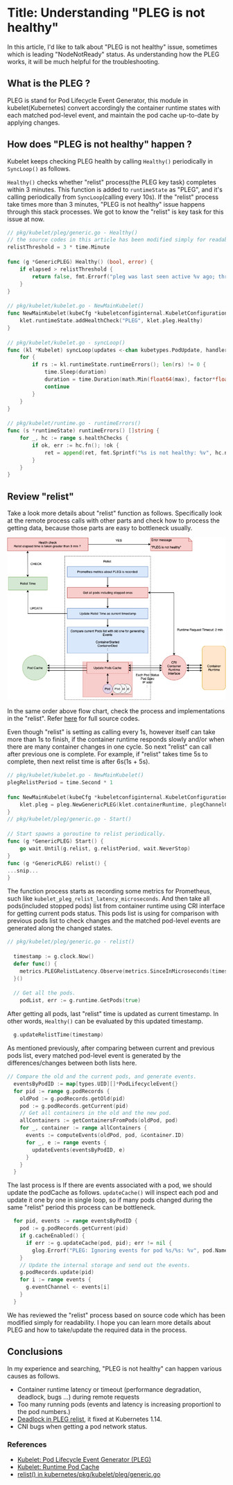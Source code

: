 # Title: Understanding "PLEG is not healthy"

In this article, I'd like to talk about "PLEG is not healthy" issue, sometimes which is leading "NodeNotReady" status. 
As understanding how the PLEG works, it will be much helpful for the troubleshooting.

## What is the PLEG ?

PLEG is stand for Pod Lifecycle Event Generator, 
this module in kubelet(Kubernetes) convert accordingly the container runtime states with each matched pod-level event,
and maintain the pod cache up-to-date by applying changes.

## How does "PLEG is not healthy" happen ?
Kubelet keeps checking PLEG health by calling `Healthy()` periodically in `SyncLoop()` as follows. 

`Healthy()` checks whether "relist" process(the PLEG key task) completes within 3 minutes.
This function is added to `runtimeState` as "PLEG", and it's calling periodically from `SyncLoop`(calling every 10s). 
If the "relist" process take times more than 3 minutes, "PLEG is not healthy" issue happens through this stack processes.
We got to know the "relist" is key task for this issue at now.

```go
// pkg/kubelet/pleg/generic.go - Healthy()
// the source codes in this article has been modified simply for readability.
relistThreshold = 3 * time.Minute

func (g *GenericPLEG) Healthy() (bool, error) {
	if elapsed > relistThreshold {
		return false, fmt.Errorf("pleg was last seen active %v ago; threshold is %v", elapsed, relistThreshold)
	}
}

// pkg/kubelet/kubelet.go - NewMainKubelet()
func NewMainKubelet(kubeCfg *kubeletconfiginternal.KubeletConfiguration, ... {
	klet.runtimeState.addHealthCheck("PLEG", klet.pleg.Healthy)
}

// pkg/kubelet/kubelet.go - syncLoop()
func (kl *Kubelet) syncLoop(updates <-chan kubetypes.PodUpdate, handler SyncHandler) {
	for {
		if rs := kl.runtimeState.runtimeErrors(); len(rs) != 0 {
			time.Sleep(duration)
			duration = time.Duration(math.Min(float64(max), factor*float64(duration)))
			continue
		}
	}
}

// pkg/kubelet/runtime.go - runtimeErrors()
func (s *runtimeState) runtimeErrors() []string {
	for _, hc := range s.healthChecks {
		if ok, err := hc.fn(); !ok {
			ret = append(ret, fmt.Sprintf("%s is not healthy: %v", hc.name, err))
		}
	}
}
```

## Review "relist"

Take a look more details about "relist" function as follows. 
Specifically look at the remote process calls with other parts and check how to process the getting data,
because those parts are easy to bottleneck usually.

![PLEG_process_flow](https://github.com/bysnupy/blog/blob/master/kubernetes/PLEG.png)

In the same order above flow chart, check the process and implementations in the "relist". Refer [here](https://github.com/openshift/origin/blob/release-3.11/vendor/k8s.io/kubernetes/pkg/kubelet/pleg/generic.go#L180-L284) for full source codes.

Even though "relist" is setting as calling every 1s, however itself can take more than 1s to finish, 
if the container runtime responds slowly and/or when there are many container changes in one cycle.
So next "relist" can call after previous one is complete. 
For example, if "relist" takes time 5s to complete, then next relist time is after 6s(1s + 5s).

```go
// pkg/kubelet/kubelet.go - NewMainKubelet()
plegRelistPeriod = time.Second * 1

func NewMainKubelet(kubeCfg *kubeletconfiginternal.KubeletConfiguration, ... {
	klet.pleg = pleg.NewGenericPLEG(klet.containerRuntime, plegChannelCapacity, plegRelistPeriod, klet.podCache, clock.RealClock{})
}
// pkg/kubelet/pleg/generic.go - Start()

// Start spawns a goroutine to relist periodically.
func (g *GenericPLEG) Start() {
	go wait.Until(g.relist, g.relistPeriod, wait.NeverStop)
}
func (g *GenericPLEG) relist() {
...snip...
}
```

The function process starts as recording some metrics for Prometheus, such like `kubelet_pleg_relist_latency_microseconds`.
And then take all pods(included stopped pods) list from container runtime using CRI interface for getting current pods status.
This pods list is using for comparison with previous pods list to check changes and the matched pod-level events are generated along the changed states.

```go
// pkg/kubelet/pleg/generic.go - relist()

  timestamp := g.clock.Now()
  defer func() {
    metrics.PLEGRelistLatency.Observe(metrics.SinceInMicroseconds(timestamp))
  }()
  
  // Get all the pods.
	podList, err := g.runtime.GetPods(true)  
```

After getting all pods, last "relist" time is updated as current timestamp. In other words, `Healthy()` can be evaluated by this updated timestamp.

```go
  g.updateRelistTime(timestamp)
```

As mentioned previously, after comparing between current and previous pods list, 
every matched pod-level event is generated by the differences/changes between both lists here.
```go
// Compare the old and the current pods, and generate events.
  eventsByPodID := map[types.UID][]*PodLifecycleEvent{}
  for pid := range g.podRecords {
    oldPod := g.podRecords.getOld(pid)
    pod := g.podRecords.getCurrent(pid)
    // Get all containers in the old and the new pod.
    allContainers := getContainersFromPods(oldPod, pod)
    for _, container := range allContainers {
      events := computeEvents(oldPod, pod, &container.ID)
      for _, e := range events {
        updateEvents(eventsByPodID, e)
      }
    }
  }
```

The last process is If there are events associated with a pod, we should update the podCache as follows.
`updateCache()` will inspect each pod and update it one by one in single loop, 
so if many pods changed during the same "relist" period this process can be bottleneck.

```go
  for pid, events := range eventsByPodID {
    pod := g.podRecords.getCurrent(pid)
    if g.cacheEnabled() {
      if err := g.updateCache(pod, pid); err != nil {
        glog.Errorf("PLEG: Ignoring events for pod %s/%s: %v", pod.Name, pod.Namespace, err)
    }
    // Update the internal storage and send out the events.
    g.podRecords.update(pid)
    for i := range events {
      g.eventChannel <- events[i]
    }
  }
```

We has reviewed the "relist" process based on source code which has been modified simply for readability.
I hope you can learn more details about PLEG and how to take/update the required data in the process.

## Conclusions
In my experience and searching, "PLEG is not healthy" can happen various causes as follows.

- Container runtime latency or timeout (performance degradation, deadlock, bugs ...) during remote requests
- Too many running pods (events and latency is increasing proportionl to the pod numbers.)
- [Deadlock in PLEG relist](https://github.com/kubergitetes/kubernetes/issues/72482), it fixed at Kubernetes 1.14.
- CNI bugs when getting a pod network status.

### References
- [Kubelet: Pod Lifecycle Event Generator (PLEG)](https://github.com/kubernetes/community/blob/master/contributors/design-proposals/node/pod-lifecycle-event-generator.md)
- [Kubelet: Runtime Pod Cache](https://github.com/kubernetes/community/blob/master/contributors/design-proposals/node/runtime-pod-cache.md)
- [relist() in kubernetes/pkg/kubelet/pleg/generic.go](https://github.com/openshift/origin/blob/release-3.11/vendor/k8s.io/kubernetes/pkg/kubelet/pleg/generic.go#L180-L284)
